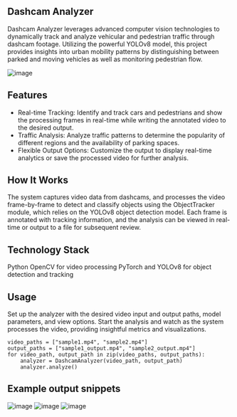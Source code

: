 ## Dashcam Analyzer
Dashcam Analyzer leverages advanced computer vision technologies to dynamically track and analyze vehicular and pedestrian traffic through dashcam footage. Utilizing the powerful YOLOv8 model, this project provides insights into urban mobility patterns by distinguishing between parked and moving vehicles as well as monitoring pedestrian flow.

![image](https://github.com/johnwangwyx/YOLOv8-Dashcam-Analyzer/assets/78456315/9654047a-dcad-47f4-ad54-57b400a31471)

## Features
* Real-time Tracking: Identify and track cars and pedestrians and show the processing frames in real-time while writing the annotated video to the desired output.
* Traffic Analysis: Analyze traffic patterns to determine the popularity of different regions and the availability of parking spaces.
* Flexible Output Options: Customize the output to display real-time analytics or save the processed video for further analysis.

## How It Works
The system captures video data from dashcams, and processes the video frame-by-frame to detect and classify objects using the ObjectTracker module, which relies on the YOLOv8 object detection model. Each frame is annotated with tracking information, and the analysis can be viewed in real-time or output to a file for subsequent review.

## Technology Stack
Python
OpenCV for video processing
PyTorch and YOLOv8 for object detection and tracking

## Usage
Set up the analyzer with the desired video input and output paths, model parameters, and view options. Start the analysis and watch as the system processes the video, providing insightful metrics and visualizations.
```
video_paths = ["sample1.mp4", "sample2.mp4"]
output_paths = ["sample1_output.mp4", "sample2_output.mp4"]
for video_path, output_path in zip(video_paths, output_paths):
    analyzer = DashcamAnalyzer(video_path, output_path)
    analyzer.analyze()
```

## Example output snippets

![image](https://github.com/johnwangwyx/YOLOv8-Dashcam-Analyzer/assets/78456315/9b49651d-802d-406f-9cce-82f32fc88c42)
![image](https://github.com/johnwangwyx/YOLOv8-Dashcam-Analyzer/assets/78456315/1fcc314c-07a0-4d10-ad43-0a0bd74bcd02)
![image](https://github.com/johnwangwyx/YOLOv8-Dashcam-Analyzer/assets/78456315/efbd53e1-c17b-489d-83ae-6e2641c446c0)
